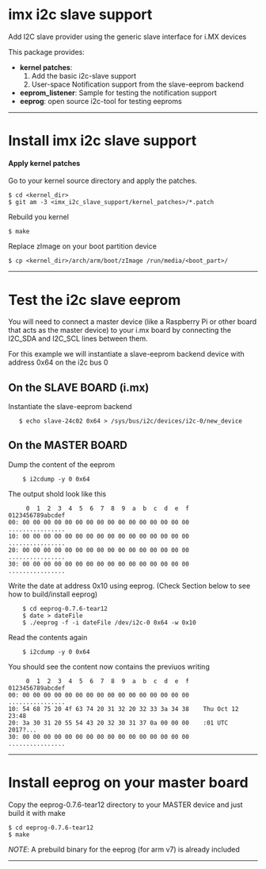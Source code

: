 # imx i2c slave support

Add I2C slave provider using the generic slave interface for i.MX devices

This package provides:
- **kernel patches**:
    1) Add the basic i2c-slave support
    2) User-space Notification support from the slave-eeprom backend
- **eeprom_listener**: Sample for testing the notification support
- **eeprog**: open source i2c-tool for testing eeproms

---

# Install imx i2c slave support
#### Apply kernel patches
 Go to your kernel source directory and apply the patches.

    $ cd <kernel_dir>
    $ git am -3 <imx_i2c_slave_support/kernel_patches>/*.patch

 Rebuild you kernel

    $ make

 Replace zImage on your boot partition device

    $ cp <kernel_dir>/arch/arm/boot/zImage /run/media/<boot_part>/
---

# Test the i2c slave eeprom

You will need to connect a master device (like a Raspberry Pi or other board that acts as the master device) to your i.mx board by connecting the I2C_SDA and I2C_SCL lines between them.

For this example we will instantiate a slave-eeprom backend device with address 0x64 on the i2c bus 0

## On the SLAVE BOARD (i.mx)
Instantiate the slave-eeprom backend

       $ echo slave-24c02 0x64 > /sys/bus/i2c/devices/i2c-0/new_device

## On the MASTER BOARD
Dump the content of the eeprom

        $ i2cdump -y 0 0x64

The output shold look like this

         0  1  2  3  4  5  6  7  8  9  a  b  c  d  e  f    0123456789abcdef
    00: 00 00 00 00 00 00 00 00 00 00 00 00 00 00 00 00    ................
    10: 00 00 00 00 00 00 00 00 00 00 00 00 00 00 00 00    ................
    20: 00 00 00 00 00 00 00 00 00 00 00 00 00 00 00 00    ................
    30: 00 00 00 00 00 00 00 00 00 00 00 00 00 00 00 00    ................


 Write the date at address 0x10 using eeprog. (Check Section below to see how to build/install eeprog)

        $ cd eeprog-0.7.6-tear12
        $ date > dateFile
        $ ./eeprog -f -i dateFile /dev/i2c-0 0x64 -w 0x10

Read the contents again

        $ i2cdump -y 0 0x64

You should see the content now contains the previuos writing

         0  1  2  3  4  5  6  7  8  9  a  b  c  d  e  f    0123456789abcdef
    00: 00 00 00 00 00 00 00 00 00 00 00 00 00 00 00 00    ................
    10: 54 68 75 20 4f 63 74 20 31 32 20 32 33 3a 34 38    Thu Oct 12 23:48
    20: 3a 30 31 20 55 54 43 20 32 30 31 37 0a 00 00 00    :01 UTC 2017?...
    30: 00 00 00 00 00 00 00 00 00 00 00 00 00 00 00 00    ................
---

# Install eeprog on your master board
Copy the eeprog-0.7.6-tear12 directory to your MASTER device and just build it with make

    $ cd eeprog-0.7.6-tear12
    $ make

*NOTE*: A prebuild binary for the eeprog (for arm v7) is already included

---
